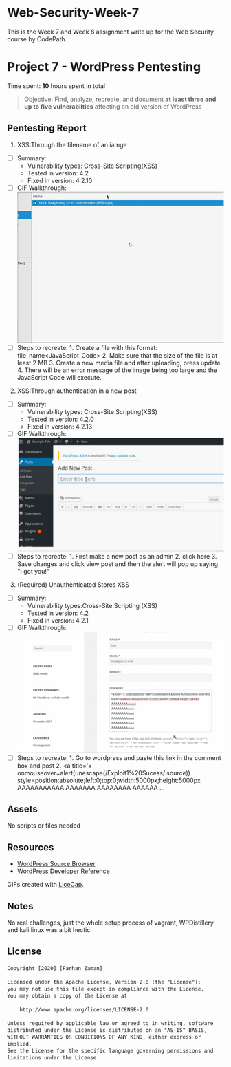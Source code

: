# Web-Security-Week-7
This is the Week 7 and Week 8 assignment write up for the Web Security course by CodePath.
# Project 7 - WordPress Pentesting

Time spent: **10** hours spent in total

> Objective: Find, analyze, recreate, and document **at least three and up to five vulnerabilties** affecting an old version of WordPress

## Pentesting Report

1. XSS:Through the filename of an iamge
  - [ ] Summary: 
    - Vulnerability types: Cross-Site Scripting(XSS) 
    - Tested in version: 4.2
    - Fixed in version: 4.2.10
  - [ ] GIF Walkthrough: ![](./1.gif)
  - [ ] Steps to recreate: 
        1. Create a file with this format: file_name<JavaScript_Code>
        2. Make sure that the size of the file is at least 2 MB
        3. Create a new media file and after uploading, press update
        4. There will be an error message of the image being too large and the                          JavaScript Code will execute.

2. XSS:Through authentication in a new post
  - [ ] Summary: 
    - Vulnerability types: Cross-Site Scripting(XSS)
    - Tested in version: 4.2.0
    - Fixed in version: 4.2.13
  - [ ] GIF Walkthrough: ![](./2.gif)
  - [ ] Steps to recreate: 
         1. First make a new post as an admin
         2. <a onmouseover="alert('I got you!')"> click here </a>
         3. Save changes and click view post and then the alert will pop up saying "I got you!"

3. (Required) Unauthenticated Stores XSS
  - [ ] Summary: 
    - Vulnerability types:Cross-Site Scripting (XSS)
    - Tested in version: 4.2
    - Fixed in version:  4.2.1
  - [ ] GIF Walkthrough: ![](./3.gif)
  - [ ] Steps to recreate: 
        1. Go to wordpress and paste this link in the comment box and post
        2. <a title='x onmouseover=alert(unescape(/Exploit1%20Sucess/.source)) style=position:absolute;left:0;top:0;width:5000px;height:5000px
AAAAAAAAAAA
AAAAAAA
AAAAAAAA
AAAAAA
...
</a>


## Assets

No scripts or files needed

## Resources

- [WordPress Source Browser](https://core.trac.wordpress.org/browser/)
- [WordPress Developer Reference](https://developer.wordpress.org/reference/)

GIFs created with [LiceCap](http://www.cockos.com/licecap/).

## Notes

No real challenges, just the whole setup process of vagrant, WPDistillery and kali linux was a bit hectic.

## License

    Copyright [2020] [Farhan Zaman]

    Licensed under the Apache License, Version 2.0 (the "License");
    you may not use this file except in compliance with the License.
    You may obtain a copy of the License at

        http://www.apache.org/licenses/LICENSE-2.0

    Unless required by applicable law or agreed to in writing, software
    distributed under the License is distributed on an "AS IS" BASIS,
    WITHOUT WARRANTIES OR CONDITIONS OF ANY KIND, either express or implied.
    See the License for the specific language governing permissions and
    limitations under the License.

